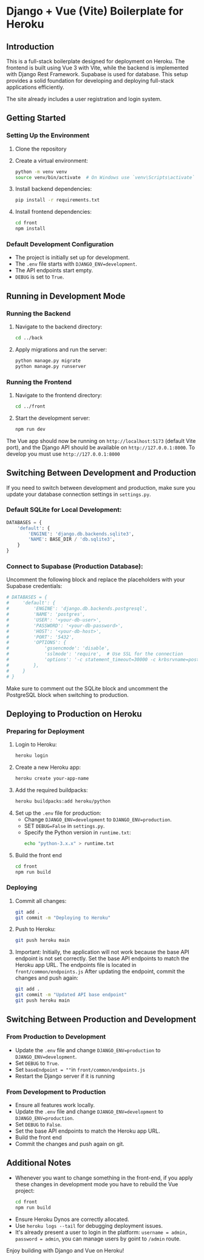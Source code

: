 # Django + Vue (Vite) Boilerplate for Heroku

## Introduction
This is a full-stack boilerplate designed for deployment on Heroku. The frontend is built using Vue 3 with Vite, while the backend is implemented with Django Rest Framework. Supabase is used for database. This setup provides a solid foundation for developing and deploying full-stack applications efficiently.

The site already includes a user registration and login system.

## Getting Started

### Setting Up the Environment
1. Clone the repository
   
2. Create a virtual environment:
   ```sh
   python -m venv venv
   source venv/bin/activate  # On Windows use `venv\Scripts\activate`

3. Install backend dependencies:
   ```sh
   pip install -r requirements.txt
   ```
4. Install frontend dependencies:
   ```sh
   cd front
   npm install
   ```

### Default Development Configuration
- The project is initially set up for development.
- The `.env` file starts with `DJANGO_ENV=development`.
- The API endpoints start empty.
- `DEBUG` is set to `True`.

## Running in Development Mode

### Running the Backend
1. Navigate to the backend directory:
   ```sh
   cd ../back
   ```
2. Apply migrations and run the server:
   ```sh
   python manage.py migrate
   python manage.py runserver
   ```

### Running the Frontend
1. Navigate to the frontend directory:
   ```sh
   cd ../front
   ```
2. Start the development server:
   ```sh
   npm run dev
   ```

The Vue app should now be running on `http://localhost:5173` (default Vite port), and the Django API should be available on `http://127.0.0.1:8000`. To develop you must use `http://127.0.0.1:8000`

## Switching Between Development and Production

If you need to switch between development and production, make sure you update your database connection settings in `settings.py`.

### Default SQLite for Local Development:
```python
DATABASES = {
    'default': {
        'ENGINE': 'django.db.backends.sqlite3',
        'NAME': BASE_DIR / 'db.sqlite3',
    }
}
```

### Connect to Supabase (Production Database):
Uncomment the following block and replace the placeholders with your Supabase credentials:

```python
# DATABASES = {
#     'default': {  
#         'ENGINE': 'django.db.backends.postgresql',
#         'NAME': 'postgres',
#         'USER': '<your-db-user>',
#         'PASSWORD': '<your-db-password>',
#         'HOST': '<your-db-host>',
#         'PORT': '5432',  
#         'OPTIONS': {
#             'gssencmode': 'disable',
#             'sslmode': 'require',  # Use SSL for the connection
#             'options': '-c statement_timeout=30000 -c krbsrvname=postgres',
#         },
#     }
# }
```

Make sure to comment out the SQLite block and uncomment the PostgreSQL block when switching to production.

## Deploying to Production on Heroku

### Preparing for Deployment
1. Login to Heroku:
   ```sh
   heroku login
   ```
2. Create a new Heroku app:
   ```sh
   heroku create your-app-name
   ```
3. Add the required buildpacks:
   ```sh
   heroku buildpacks:add heroku/python
   ```
4. Set up the `.env` file for production:
   - Change `DJANGO_ENV=development` to `DJANGO_ENV=production`.
   - SET `DEBUG=False` in  `settings.py`.
   - Specify the Python version in `runtime.txt`:
     ```sh
     echo "python-3.x.x" > runtime.txt
     ```
5. Build the front end
    ```sh
    cd front
    npm run build
    ```
### Deploying
1. Commit all changes:
   ```sh
   git add .
   git commit -m "Deploying to Heroku"
   ```
2. Push to Heroku:
   ```sh
   git push heroku main
   ```
3. Important: Initially, the application will not work because the base API endpoint is not set correctly.
    Set the base API endpoints to match the Heroku app URL.
    The endpoints file is located in `front/common/endpoints.js`
    After updating the endpoint, commit the changes and push again:
    ```sh
    git add .  
    git commit -m "Updated API base endpoint"  
    git push heroku main  
     ```

## Switching Between Production and Development

### From Production to Development
- Update the `.env` file and change `DJANGO_ENV=production` to `DJANGO_ENV=development`.
- Set `DEBUG` to `True`.
- Set `baseEndpoint = ""`in `front/common/endpoints.js`
- Restart the Django server if it is running

### From Development to Production
- Ensure all features work locally.
- Update the `.env` file and change `DJANGO_ENV=development` to `DJANGO_ENV=production`.
- Set `DEBUG` to `False`.
- Set the base API endpoints to match the Heroku app URL.
- Build the front end
- Commit the changes and push again on git.



## Additional Notes
- Whenever you want to change something in the front-end, if you apply these changes in development mode you have to rebuild the Vue project:
    ```sh
    cd front
    npm run build
    ```
- Ensure Heroku Dynos are correctly allocated.
- Use `heroku logs --tail` for debugging deployment issues.
- It's already present a user to login in the platform: `username = admin, password = admin`, you can manage users by goint to `/admin` route.

Enjoy building with Django and Vue on Heroku!


